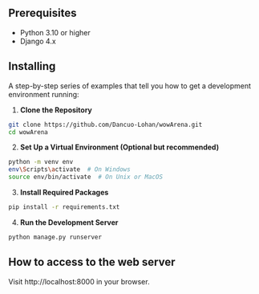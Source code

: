 ## Prerequisites
- Python 3.10 or higher
- Django 4.x

## Installing
A step-by-step series of examples that tell you how to get a development environment running:
1. **Clone the Repository**
```bash
git clone https://github.com/Dancuo-Lohan/wowArena.git
cd wowArena
```
2. **Set Up a Virtual Environment (Optional but recommended)**
```bash
python -m venv env
env\Scripts\activate  # On Windows
source env/bin/activate  # On Unix or MacOS
```
3. **Install Required Packages**
```bash
pip install -r requirements.txt
```
4. **Run the Development Server**
```bash
python manage.py runserver
```

## How to access to the web server
Visit http://localhost:8000 in your browser.